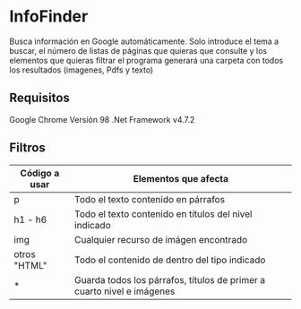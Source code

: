 # InfoFinder
Busca información en Google automáticamente. Solo introduce el tema a buscar, el número de listas de páginas que quieras que consulte y los elementos que quieras filtrar el programa generará una carpeta con todos los resultados (imagenes, Pdfs y texto)

## Requisitos

Google Chrome Versión 98
.Net Framework v4.7.2

## Filtros
| Código a usar | Elementos que afecta |
| ------------- | ------------- |
| p  | Todo el texto contenido en párrafos  |
| h1 - h6  | Todo el texto contenido en títulos del nivel indicado |
| img | Cualquier recurso de imágen encontrado |
| otros "HTML" | Todo el contenido de dentro del tipo indicado |
| * | Guarda todos los párrafos, títulos de primer a cuarto nivel e imágenes |

